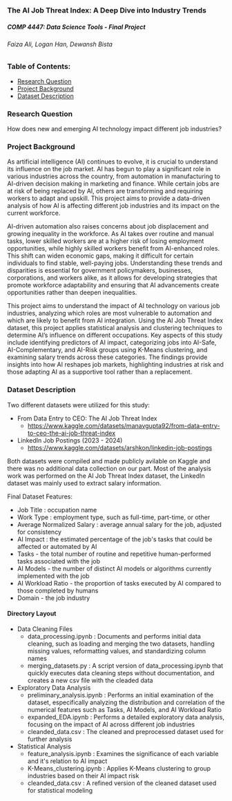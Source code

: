 ### The AI Job Threat Index: A Deep Dive into Industry Trends
##### COMP 4447: Data Science Tools - Final Project
###### Faiza Ali, Logan Han, Dewansh Bista

### Table of Contents:
- [Research Question](#-research-question) &nbsp;
- [Project Background](#-project-background) &nbsp;
- [Dataset Description](#-dataset-description) &nbsp;


### Research Question

How does new and emerging AI technology impact different job industries?

### Project Background

As artificial intelligence (AI) continues to evolve, it is crucial to understand its influence on the job market. 
AI has begun to play a significant role in various industries across the country, from automation in manufacturing 
to AI-driven decision making in marketing and finance. While certain jobs are at risk of being replaced by AI, others 
are transforming and requiring workers to adapt and upskill. This project aims to provide a data-driven analysis of 
how AI is affecting different job industries and its impact on the current workforce.

AI-driven automation also raises concerns about job displacement and growing inequality in the workforce. As AI takes over 
routine and manual tasks, lower skilled workers are at a higher risk of losing employment opportunities, while highly skilled 
workers benefit from AI-enhanced roles. This shift can widen economic gaps, making it difficult for certain individuals to find 
stable, well-paying jobs. Understanding these trends and disparities is essential for government policymakers, businesses, 
corporations, and workers alike, as it allows for developing strategies that promote workforce adaptability and ensuring 
that AI advancements create opportunities rather than deepen inequalities.

This project aims to understand the impact of AI technology on various job industries, analyzing which roles are most vulnerable 
to automation and which are likely to benefit from AI integration. Using the AI Job Threat Index dataset, this project applies 
statistical analysis and clustering techniques to determine AI’s influence on different occupations. Key aspects of this study include 
identifying predictors of AI impact, categorizing jobs into AI-Safe, AI-Complementary, and AI-Risk groups using K-Means clustering, 
and examining salary trends across these categories. The findings provide insights into how AI reshapes job markets, highlighting 
industries at risk and those adapting AI as a supportive tool rather than a replacement.

### Dataset Description

Two different datasets were utilized for this study:
- From Data Entry to CEO: The AI Job Threat Index
  - https://www.kaggle.com/datasets/manavgupta92/from-data-entry-to-ceo-the-ai-job-threat-index
- LinkedIn Job Postings (2023 - 2024)
  - https://www.kaggle.com/datasets/arshkon/linkedin-job-postings

Both datasets were compiled and made publicly avilable on Kaggle and there was no additional data collection on our part.
Most of the analysis work was performed on the AI Job Threat Index dataset, the LinkedIn dataset was mainly used to extract salary information. 

Final Dataset Features:
- Job Title : occupation name
- Work Type :  employment type, such as full-time, part-time, or other
- Average Normalized Salary : average annual salary for the job, adjusted for consistency
- AI Impact : the estimated percentage of the job's tasks that could be affected or automated by AI
- Tasks - the total number of routine and repetitive human-performed tasks associated with the job
- AI Models - the number of distinct AI models or algorithms currently implemented with the job 
- AI Workload Ratio - the proportion of tasks executed by AI compared to those completed by humans
- Domain - the job industry 

#### Directory Layout
- Data Cleaning Files  
    - data_processing.ipynb : Documents and performs initial data cleaning, such as loading and merging the two datasets, handling missing values, reformatting values, and standardizing column names
    - merging_datasets.py : A script version of data_processing.ipynb that quickly executes data cleaning steps without documentation, and creates a new csv file with the cleaded data
- Exploratory Data Analysis 
    - preliminary_analysis.ipynb : Performs an initial examination of the dataset, especifically analyzing the distribution and correlation of the numerical features such as Tasks, AI Models, and AI Workload Ratio
    - expanded_EDA.ipynb : Performs a detailed exploratory data analysis, focusing on the impact of AI across different job industries 
    - cleanded_data.csv : The cleaned and preprocessed dataset used for further analysis
- Statistical Analysis 
    - feature_analysis.ipynb : Examines the significance of each variable and it's relation to AI impact 
    - K-Means_clustering.ipynb : Applies K-Means clustering to group industries based on their AI impact risk
    - cleanded_data.csv :  A refined version of the cleaned dataset used for statistical modeling
      
  
